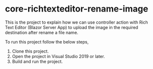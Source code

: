 # core-richtexteditor-rename-image

This is the project to explain how we can use controller action with Rich Text Editor (Blazor Server App) to upload the image in the required destination after rename a file name.

To run this project follow the below steps, 

1. Clone this project.
2. Open the project in Visual Studio 2019 or later.
3. Build and run the project.